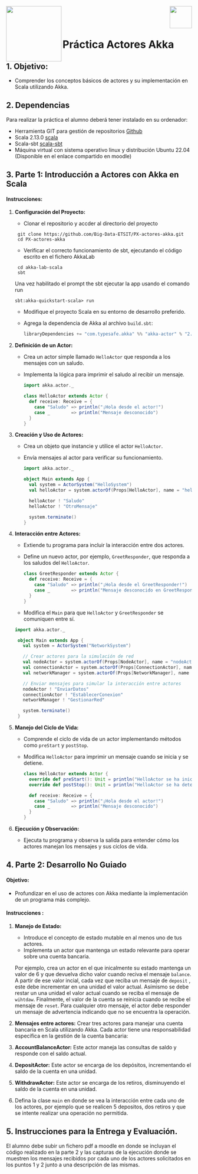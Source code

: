 <img  align="left" width="150" style="float: left;" src="https://www.upm.es/sfs/Rectorado/Gabinete%20del%20Rector/Logos/UPM/CEI/LOGOTIPO%20leyenda%20color%20JPG%20p.png">
<img  align="right" width="60" style="float: right;" src="https://www.dit.upm.es/images/dit08.gif">


<br/><br/>
# Práctica Actores Akka

## 1. Objetivo:
- Comprender los conceptos básicos de actores y su implementación en Scala utilizando Akka.

## 2. Dependencias

Para realizar la práctica el alumno deberá tener instalado en su ordenador:
- Herramienta GIT para gestión de repositorios [Github](https://git-scm.com/downloads)
- Scala 2.13.0 [scala](https://www.scala-lang.org/download/2.13.0.html)
- Scala-sbt [scala-sbt](https://www.scala-sbt.org/download/)
- Máquina virtual con sistema operativo linux y distribución Ubuntu 22.04 (Disponible en el enlace compartido en moodle) 


## 3. Parte 1: Introducción a Actores con Akka en Scala 


#### Instrucciones:

1. **Configuración del Proyecto:**
   - Clonar el repositorio y accder al directorio del proyecto
    ```
     git clone https://github.com/Big-Data-ETSIT/PX-actores-akka.git
     cd PX-actores-akka
    ```
   - Verificar el correcto funcionamiento de sbt, ejecutando el código escrito en el fichero AkkaLab
    ```
     cd akka-lab-scala
     sbt 
    ```
    Una vez habilitado el prompt the sbt ejecutar la app usando el comando run
     ```
     sbt:akka-quickstart-scala> run
    ```

   - Modifique  el proyecto Scala en su entorno de desarrollo preferido.
   - Agrega la dependencia de Akka al archivo `build.sbt`:

     ```scala
     libraryDependencies += "com.typesafe.akka" %% "akka-actor" % "2.6.16"
     ```

2. **Definición de un Actor:**
   - Crea un actor simple llamado `HelloActor` que responda a los mensajes con un saludo.
   - Implementa la lógica para imprimir el saludo al recibir un mensaje.

     ```scala
     import akka.actor._

     class HelloActor extends Actor {
       def receive: Receive = {
         case "Saludo" => println("¡Hola desde el actor!")
         case _        => println("Mensaje desconocido")
       }
     }
     ```

3. **Creación y Uso de Actores:**
   - Crea un objeto que instancie y utilice el actor `HelloActor`.
   - Envía mensajes al actor para verificar su funcionamiento.

     ```scala
     import akka.actor._

     object Main extends App {
       val system = ActorSystem("HelloSystem")
       val helloActor = system.actorOf(Props[HelloActor], name = "helloActor")

       helloActor ! "Saludo"
       helloActor ! "OtroMensaje"

       system.terminate()
     }
     ```

4. **Interacción entre Actores:**
   - Extiende tu programa para incluir la interacción entre dos actores.
   - Define un nuevo actor, por ejemplo, `GreetResponder`, que responda a los saludos del `HelloActor`.

     ```scala
     class GreetResponder extends Actor {
       def receive: Receive = {
         case "Saludo" => println("¡Hola desde el GreetResponder!")
         case _        => println("Mensaje desconocido en GreetResponder")
       }
     }
     ```

   - Modifica el `Main` para que `HelloActor` y `GreetResponder` se comuniquen entre sí.

   ```scala
   import akka.actor._

    object Main extends App {
      val system = ActorSystem("NetworkSystem")

      // Crear actores para la simulación de red
      val nodeActor = system.actorOf(Props[NodeActor], name = "nodeActor")
      val connectionActor = system.actorOf(Props[ConnectionActor], name = "connectionActor")
      val networkManager = system.actorOf(Props[NetworkManager], name = "networkManager")

      // Enviar mensajes para simular la interacción entre actores
      nodeActor ! "EnviarDatos"
      connectionActor ! "EstablecerConexion"
      networkManager ! "GestionarRed"

      system.terminate()
    }

   ```


5. **Manejo del Ciclo de Vida:**
   - Comprende el ciclo de vida de un actor implementando métodos como `preStart` y `postStop`.
   - Modifica `HelloActor` para imprimir un mensaje cuando se inicia y se detiene.

     ```scala
     class HelloActor extends Actor {
       override def preStart(): Unit = println("HelloActor se ha iniciado.")
       override def postStop(): Unit = println("HelloActor se ha detenido.")

       def receive: Receive = {
         case "Saludo" => println("¡Hola desde el actor!")
         case _        => println("Mensaje desconocido")
       }
     }
     ```

6. **Ejecución y Observación:**
   - Ejecuta tu programa y observa la salida para entender cómo los actores manejan los mensajes y sus ciclos de vida.

## 4. Parte 2: Desarrollo No Guiado 

#### Objetivo:
- Profundizar en el uso de actores con Akka mediante la implementación de un programa más complejo.

#### Instrucciones :


1. **Manejo de Estado:**
   - Introduce el concepto de estado mutable en al menos uno de tus actores.
   - Implementa un actor que mantenga un estado relevante para operar sobre una cuenta bancaria.

   Por ejemplo, crea un actor en el que inicalmente su estado mantenga un valor de 6 y que devuelva dicho valor cuando reciva el mensaje `balance`. A partir de ese valor incial, cada vez que reciba un mensaje de `deposit` , este debe incrementar en una unidad el valor actual.
   Asímismo se debe restar un una unidad el valor actual cuando se reciba el mensaje de `wihtdaw`. Finalmente, el valor de la cuenta se reinicia cuando se recibe el mensaje de `reset`. Para cualquier otro mensaje, el actor debe responder un mensaje de advertencia indicando que no se encuentra la operación.

2. **Mensajes entre actores:**
Crear tres actores para manejar una cuenta bancaria en Scala utilizando Akka. Cada actor tiene una responsabilidad específica en la gestión de la cuenta bancaria:

1. **AccountBalanceActor:** Este actor maneja las consultas de saldo y responde con el saldo actual.


2. **DepositActor:** Este actor se encarga de los depósitos, incrementando el saldo de la cuenta en una unidad.


3. **WithdrawActor:** Este actor se encarga de los retiros, disminuyendo el saldo de la cuenta en una unidad.

4. Defina la clase `main` en donde se vea la interacción entre cada uno de los actores, por ejemplo que se realicen 5 depositos, dos retiros y que se intente realizar una operación no permitida.


## 5. Instrucciones para la Entrega y Evaluación.
El alumno debe subir un fichero pdf a moodle en donde se incluyan el código realizado en la parte 2 y las capturas de la ejecución donde se muestren los mensajes recibidos por cada uno de los actores solicitados en los puntos 1 y 2 junto a una descripción de las mismas.




